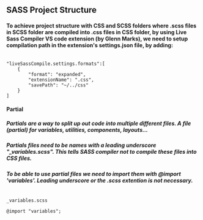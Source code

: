 ## SASS Project Structure

#### To achieve project structure with CSS and SCSS folders where .scss files in SCSS folder are compiled into .css files in CSS folder, by using Live Sass Compiler VS code extension (by Glenn Marks), we need to setup compilation path in the extension's settings.json file, by adding:
<pre><code>
"liveSassCompile.settings.formats":[
    {
        "format": "expanded",
        "extensionName": ".css",
        "savePath": "~/../css"
    }
]
</code></pre>

#### Partial
##### Partials are a way to split up out code into multiple different files. A file (partial) for variables, utilities, components, layouts...
##### Partials files need to be names with a leading underscore "_variables.scss". This tells SASS compiler not to compile these files into CSS files.
##### To be able to use partial files we need to import them with @import 'variables'. Leading underscore or the .scss extention is not necessary.
<pre><code>
_variables.scss

@import "variables";
</code></pre>